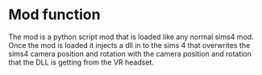 # Mod function

The mod is a python script mod that is loaded like any normal sims4 mod. Once the mod is loaded it injects a dll in to the sims 4 that overwrites
the sims4 camera position and rotation with the camera position and rotation that the DLL is getting from the VR headset.